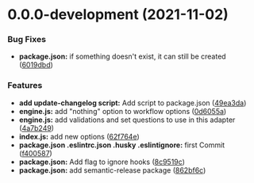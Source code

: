 # 0.0.0-development (2021-11-02)


### Bug Fixes

* **package.json:** if something doesn't exist, it can still be created ([6019dbd](https://github.com/react-native-libraries/cz-jira-smart-commit-validated/commit/6019dbd3953ff2f7fde5e43ed7eca30d5aaf847e))


### Features

* **add update-changelog script:** Add script to package.json ([49ea3da](https://github.com/react-native-libraries/cz-jira-smart-commit-validated/commit/49ea3da6228dec72959046ad29f71159c0cf7e66))
* **engine.js:** add "nothing" option to workflow options ([0d6055a](https://github.com/react-native-libraries/cz-jira-smart-commit-validated/commit/0d6055a3bdb4204dc517ad8588a41774988fca63))
* **engine.js:** add validations and set questions to use in this adapter ([4a7b249](https://github.com/react-native-libraries/cz-jira-smart-commit-validated/commit/4a7b2491fabe675b47ba1f1e23198e6ffbb8c2fc))
* **index.js:** add new options ([62f764e](https://github.com/react-native-libraries/cz-jira-smart-commit-validated/commit/62f764ef186cd7718bcec5c163f9c9407335979a))
* **package.json .eslintrc.json .husky .eslintignore:** first Commit ([f400587](https://github.com/react-native-libraries/cz-jira-smart-commit-validated/commit/f400587c2e81fa4043a4e80d7e8d14749a05497c))
* **package.json:** Add flag to ignore hooks ([8c9519c](https://github.com/react-native-libraries/cz-jira-smart-commit-validated/commit/8c9519cee85884ec356696cd6cf4e6b21a9a6f37))
* **package.json:** add semantic-release package ([862bf6c](https://github.com/react-native-libraries/cz-jira-smart-commit-validated/commit/862bf6c037c6cc2cee42c1bc78d3c669dd70abbf))



